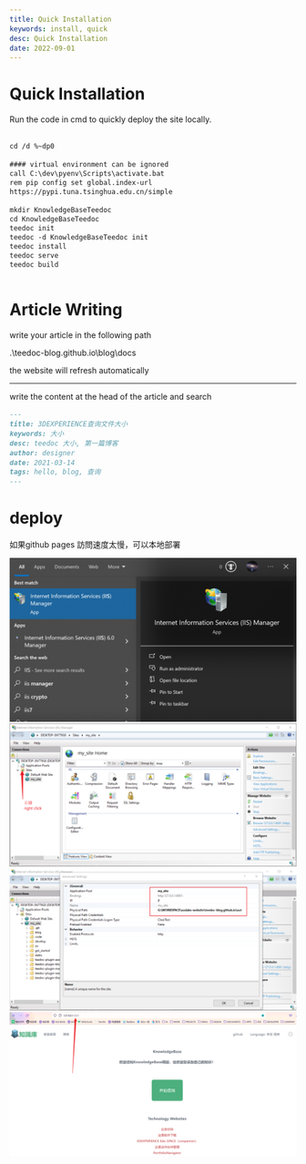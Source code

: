```yaml
---
title: Quick Installation
keywords: install, quick
desc: Quick Installation
date: 2022-09-01
---
```



# Quick Installation

Run the code in cmd to quickly deploy the site locally.

```batch

cd /d %~dp0

#### virtual environment can be ignored
call C:\dev\pyenv\Scripts\activate.bat 
rem pip config set global.index-url https://pypi.tuna.tsinghua.edu.cn/simple

mkdir KnowledgeBaseTeedoc
cd KnowledgeBaseTeedoc
teedoc init
teedoc -d KnowledgeBaseTeedoc init
teedoc install
teedoc serve
teedoc build


```

# Article Writing

write your article in the following path

.\teedoc-blog.github.io\blog\docs

the website will refresh automatically

---

write the content at the head of the article and search

```markdown
---
title: 3DEXPERIENCE查询文件大小
keywords: 大小
desc: teedoc 大小, 第一篇博客
author: designer
date: 2021-03-14
tags: hello, blog, 查询
---

```

# deploy

如果github pages 訪問速度太慢，可以本地部署

![Alt text](image.png)
![Alt text](image-1.png)
![Alt text](image-2.png)
![Alt text](image-3.png)